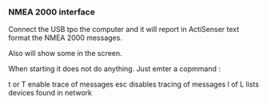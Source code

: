 ### NMEA 2000 interface

Connect the USB tpo the computer and it will report in ActiSenser text format the NMEA 2000 messages.

Also will show some in the screen.

When starting it does not do anything. Just emter a copmmand :

t or T enable trace of messages
esc disables tracing of messages
l of L lists devices found in network
